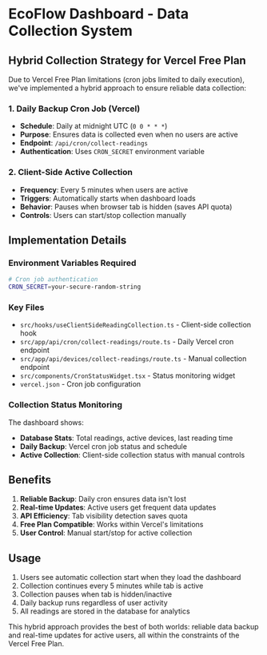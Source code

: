 # EcoFlow Dashboard - Data Collection System

## Hybrid Collection Strategy for Vercel Free Plan

Due to Vercel Free Plan limitations (cron jobs limited to daily execution), we've implemented a hybrid approach to ensure reliable data collection:

### 1. Daily Backup Cron Job (Vercel)
- **Schedule**: Daily at midnight UTC (`0 0 * * *`)
- **Purpose**: Ensures data is collected even when no users are active
- **Endpoint**: `/api/cron/collect-readings`
- **Authentication**: Uses `CRON_SECRET` environment variable

### 2. Client-Side Active Collection
- **Frequency**: Every 5 minutes when users are active
- **Triggers**: Automatically starts when dashboard loads
- **Behavior**: Pauses when browser tab is hidden (saves API quota)
- **Controls**: Users can start/stop collection manually

## Implementation Details

### Environment Variables Required
```bash
# Cron job authentication
CRON_SECRET=your-secure-random-string
```

### Key Files
- `src/hooks/useClientSideReadingCollection.ts` - Client-side collection hook
- `src/app/api/cron/collect-readings/route.ts` - Daily Vercel cron endpoint
- `src/app/api/devices/collect-readings/route.ts` - Manual collection endpoint
- `src/components/CronStatusWidget.tsx` - Status monitoring widget
- `vercel.json` - Cron job configuration

### Collection Status Monitoring
The dashboard shows:
- **Database Stats**: Total readings, active devices, last reading time
- **Daily Backup**: Vercel cron job status and schedule
- **Active Collection**: Client-side collection status with manual controls

## Benefits
1. **Reliable Backup**: Daily cron ensures data isn't lost
2. **Real-time Updates**: Active users get frequent data updates
3. **API Efficiency**: Tab visibility detection saves quota
4. **Free Plan Compatible**: Works within Vercel's limitations
5. **User Control**: Manual start/stop for active collection

## Usage
1. Users see automatic collection start when they load the dashboard
2. Collection continues every 5 minutes while tab is active
3. Collection pauses when tab is hidden/inactive
4. Daily backup runs regardless of user activity
5. All readings are stored in the database for analytics

This hybrid approach provides the best of both worlds: reliable data backup and real-time updates for active users, all within the constraints of the Vercel Free Plan.